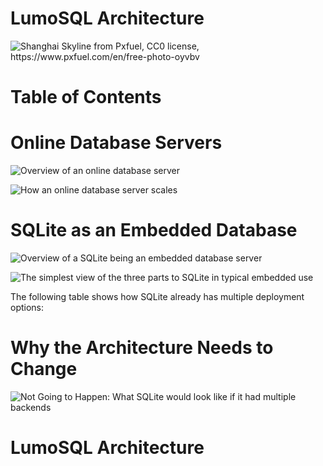 <!-- SPDX-License-Identifier: CC-BY-SA-4.0 -->
<!-- SPDX-FileCopyrightText: 2020 The LumoSQL Authors -->
<!-- SPDX-FileType: Documentation -->

LumoSQL Architecture
====================

![](./images/lumo-architecture-intro.jpg "Shanghai Skyline from Pxfuel, CC0 license, https://www.pxfuel.com/en/free-photo-oyvbv")



Table of Contents
=================

# Online Database Servers

![](./images/lumo-architecture-online-db-server.jpg "Overview of an online database server")

![](./images/lumo-architecture-online-db-server-scale.jpg "How an online database server scales")

# SQLite as an Embedded Database

![](./images/lumo-architecture-sqlite-overview.jpg "Overview of a SQLite being an embedded database server")

![](./images/lumo-architecture-sqlite-parts.jpg "The simplest view of the three parts to SQLite in typical embedded use")

The following table shows how SQLite already has multiple deployment options:

# Why the Architecture Needs to Change

![](./images/lumo-architecture-sqlite-theoretical-future.jpg "Not Going to Happen: What SQLite would look like if it had multiple backends")

# LumoSQL Architecture


